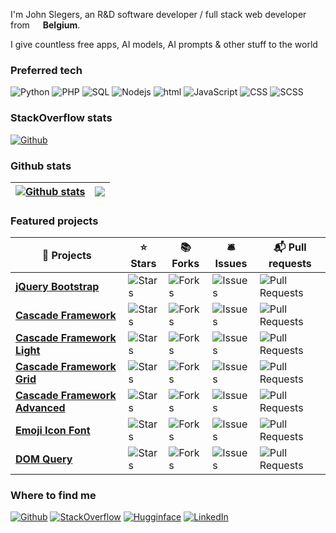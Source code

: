I'm John Slegers, an R&D software developer / full stack web developer from [<img src="https://cdn-icons-png.flaticon.com/512/299/299783.png" width="13"/>](https://cdn-icons-png.flaticon.com/512/299/299783.png) **Belgium**.

I give countless free apps, AI models, AI prompts & other stuff to the world

[disabled]:<a href="https://www.buymeacoffee.com/johnslegers" target="_blank">
[disabled]:<img src="https://cdn.buymeacoffee.com/buttons/v2/default-yellow.png" alt="Buy Me A Coffee" style="height: 45px !important;width: 162px !important;" >
[disabled]:</a>

### Preferred tech

![Python](https://img.shields.io/badge/-Python-2b5b84?style=flat-square&logo=Python&logoColor=white)
![PHP](https://img.shields.io/badge/-PHP-764ABC?style=flat-square&logo=PHP&logoColor=white)
![SQL](https://img.shields.io/badge/-SQL-007ACC?style=flat-square&logo=mySQL&logoColor=white)
![Nodejs](https://img.shields.io/badge/-Nodejs-43853d?style=flat-square&logo=Node.js&logoColor=white)
![html](https://img.shields.io/badge/-HTML-E34F26?style=flat-square&logo=html5&logoColor=white)
![JavaScript](https://img.shields.io/badge/-JavaScript-F9A03C?style=flat-square&logo=JavaScript&logoColor=white)
![CSS](https://img.shields.io/badge/-CSS-1a73e8?style=flat-square&logo=CSS3&logoColor=white)
![SCSS](https://img.shields.io/badge/-SCSS-B7178C?style=flat-square&logo=sass&logoColor=white)


### StackOverflow stats

[![Github](https://github-readme-stackoverflow.vercel.app/?userID=1946501)](https://stackoverflow.com/users/1946501/john-slegers)

### Github stats

| [![Github stats](https://github-readme-stats.vercel.app/api?username=jslegers&show_icons=true&include_all_commits=true&theme=buefy&hide_border=true)](https://github.com/jslegers?tab=repositories) | [![](https://github-readme-stats.vercel.app/api/top-langs/?username=jslegers&layout=compact&theme=buefy&hide_border=true)](https://github.com/jslegers?tab=repositories) |
| ------------- | ------------- |

### Featured projects

| 🎁 Projects                | ⭐ Stars | 📚 Forks | 🛎 Issues | 📬 Pull requests |
|----------------------------|---------|----------|-----------|------------------|
|[**jQuery Bootstrap**](https://github.com/jslegers/jquery-bootstrap)|![Stars](https://img.shields.io/github/stars/jslegers/jquery-bootstrap?style=flat-square&labelColor=343b41)|![Forks](https://img.shields.io/github/forks/jslegers/jquery-bootstrap?style=flat-square&labelColor=343b41)|![Issues](https://img.shields.io/github/issues/jslegers/jquery-bootstrap?style=flat-square&jquery-bootstrap=343b41)|![Pull Requests](https://img.shields.io/github/issues-pr/jslegers/jquery-bootstrap?style=flat-square&labelColor=343b41)|
|[**Cascade Framework**](https://github.com/jslegers/cascadeframework)|![Stars](https://img.shields.io/github/stars/jslegers/cascadeframework?style=flat-square&labelColor=343b41)|![Forks](https://img.shields.io/github/forks/jslegers/cascadeframework?style=flat-square&labelColor=343b41)|![Issues](https://img.shields.io/github/issues/jslegers/cascadeframework?style=flat-square&labelColor=343b41)|![Pull Requests](https://img.shields.io/github/issues-pr/jslegers/cascadeframework?style=flat-square&labelColor=343b41)|
|[**Cascade Framework Light**](https://github.com/jslegers/cascadeframeworklight)|![Stars](https://img.shields.io/github/stars/jslegers/cascadeframeworklight?style=flat-square&labelColor=343b41)|![Forks](https://img.shields.io/github/forks/jslegers/cascadeframeworklight?style=flat-square&labelColor=343b41)|![Issues](https://img.shields.io/github/issues/jslegers/cascadeframeworklight?style=flat-square&labelColor=343b41)|![Pull Requests](https://img.shields.io/github/issues-pr/jslegers/cascadeframeworklight?style=flat-square&labelColor=343b41)|
|[**Cascade Framework Grid**](https://github.com/jslegers/cascadeframeworkgrid)|![Stars](https://img.shields.io/github/stars/jslegers/cascadeframeworkgrid?style=flat-square&labelColor=343b41)|![Forks](https://img.shields.io/github/forks/jslegers/cascadeframeworkgrid?style=flat-square&labelColor=343b41)|![Issues](https://img.shields.io/github/issues/jslegers/cascadeframeworkgrid?style=flat-square&labelColor=343b41)|![Pull Requests](https://img.shields.io/github/issues-pr/jslegers/cascadeframeworkgrid?style=flat-square&labelColor=343b41)|
|[**Cascade Framework Advanced**](https://github.com/jslegers/cascadeframeworkadvanced)|![Stars](https://img.shields.io/github/stars/jslegers/cascadeframeworkadvanced?style=flat-square&labelColor=343b41)|![Forks](https://img.shields.io/github/forks/jslegers/cascadeframeworkadvanced?style=flat-square&labelColor=343b41)|![Issues](https://img.shields.io/github/issues/jslegers/cascadeframeworkadvanced?style=flat-square&labelColor=343b41)|![Pull Requests](https://img.shields.io/github/issues-pr/jslegers/cascadeframeworkadvanced?style=flat-square&labelColor=343b41)|
|[**Emoji Icon Font**](https://github.com/jslegers/emoji-icon-font)|![Stars](https://img.shields.io/github/stars/jslegers/emoji-icon-font?style=flat-square&labelColor=343b41)|![Forks](https://img.shields.io/github/forks/jslegers/emoji-icon-font?style=flat-square&labelColor=343b41)|![Issues](https://img.shields.io/github/issues/jslegers/emoji-icon-font?style=flat-square&labelColor=343b41)|![Pull Requests](https://img.shields.io/github/issues-pr/jslegers/emoji-icon-font?style=flat-square&labelColor=343b41)|
|[**DOM Query**](https://github.com/PHPPowertools/DOM-Query)|![Stars](https://img.shields.io/github/stars/PHPPowertools/DOM-Query?style=flat-square&labelColor=343b41)|![Forks](https://img.shields.io/github/forks/PHPPowertools/DOM-Query?style=flat-square&labelColor=343b41)|![Issues](https://img.shields.io/github/issues/PHPPowertools/DOM-Query?style=flat-square&labelColor=343b41)|![Pull Requests](https://img.shields.io/github/issues-pr/PHPPowertools/DOM-Query?style=flat-square&labelColor=343b41)|

### Where to find me

[![Github](https://img.shields.io/badge/GitHub-%2312100E.svg?style=for-the-badge&logo=Github&logoColor=white)](https://github.com/jslegers) [![StackOverflow](https://img.shields.io/badge/StackOverflow-f48225.svg?style=for-the-badge&logo=StackOverflow&logoColor=white)](https://stackoverflow.com/users/1946501/john-slegers) [![Hugginface](https://img.shields.io/badge/%F0%9F%A4%97_huggingface-d58020.svg?style=for-the-badge)](https://huggingface.co/johnslegers) [![LinkedIn](https://img.shields.io/badge/linkedin-%230077B5.svg?style=for-the-badge&logo=linkedin&logoColor=white)](https://www.linkedin.com/in/johnslegers/)

[disabled]: [![Codepen](https://img.shields.io/badge/Codepen-ffdd40.svg?style=for-the-badge&logo=Codepen&logoColor=black)](https://codepen.io/jslegers)
[disabled]: [![Twitter](https://img.shields.io/badge/twitter-%231DA1F2.svg?style=for-the-badge&logo=twitter&logoColor=white)](https://twitter.com/johnslegers)
[disabled]: __________
[disabled]:[![spotify-github-profile](https://spotify-github-profile.vercel.app/api/view?uid=21b232hdtomwlj4qrovr4e63q&cover_image=true&theme=default&bar_color_cover=true)](https://open.spotify.com/user/21b232hdtomwlj4qrovr4e63q)
